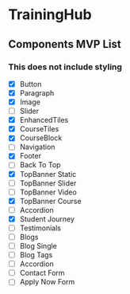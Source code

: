 # TrainingHub

## Components MVP List

### This does not include styling

- [x] Button
- [x] Paragraph
- [x] Image
- [ ] Slider
- [x] EnhancedTiles
- [x] CourseTiles
- [x] CourseBlock
- [ ] Navigation
- [x] Footer
- [ ] Back To Top
- [x] TopBanner Static
- [ ] TopBanner Slider
- [ ] TopBanner Video
- [x] TopBanner Course
- [ ] Accordion
- [x] Student Journey
- [ ] Testimonials
- [ ] Blogs
- [ ] Blog Single
- [ ] Blog Tags
- [ ] Accordion
- [ ] Contact Form
- [ ] Apply Now Form
